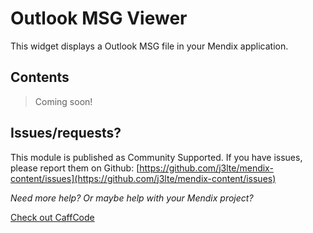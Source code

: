 # Outlook MSG Viewer

This widget displays a Outlook MSG file in your Mendix application.

## Contents

> Coming soon!

## Issues/requests?

This module is published as Community Supported. If you have issues, please report them on Github: [https://github.com/j3lte/mendix-content/issues](https://github.com/j3lte/mendix-content/issues)

_Need more help? Or maybe help with your Mendix project?_

[Check out CaffCode](https://caffcode.com)
